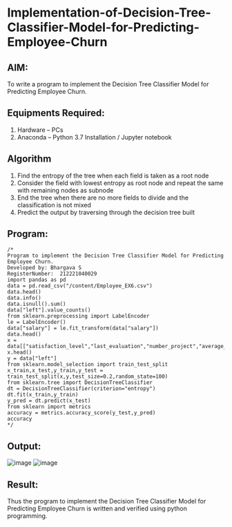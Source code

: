 # Implementation-of-Decision-Tree-Classifier-Model-for-Predicting-Employee-Churn

## AIM:
To write a program to implement the Decision Tree Classifier Model for Predicting Employee Churn.

## Equipments Required:
1. Hardware – PCs
2. Anaconda – Python 3.7 Installation / Jupyter notebook

## Algorithm
1. Find the entropy of the tree when each field is taken as a root node
2. Consider the field with lowest entropy as root node and repeat the same with remaining nodes as subnode
4. End the tree when there are no more fields to divide and the classification is not mixed
5. Predict the output by traversing through the decision tree built 

## Program:
```
/*
Program to implement the Decision Tree Classifier Model for Predicting Employee Churn.
Developed by: Bhargava S
RegisterNumber:  212221040029
import pandas as pd
data = pd.read_csv("/content/Employee_EX6.csv")
data.head()
data.info()
data.isnull().sum()
data["left"].value_counts()
from sklearn.preprocessing import LabelEncoder
le = LabelEncoder()
data["salary"] = le.fit_transform(data["salary"])
data.head()
x = data[["satisfaction_level","last_evaluation","number_project","average_montly_hours","time_spend_company","Work_accident","promotion_last_5years","salary"]]
x.head()
y = data["left"]
from sklearn.model_selection import train_test_split
x_train,x_test,y_train,y_test = train_test_split(x,y,test_size=0.2,random_state=100)
from sklearn.tree import DecisionTreeClassifier
dt = DecisionTreeClassifier(criterion="entropy")
dt.fit(x_train,y_train)
y_pred = dt.predict(x_test)
from sklearn import metrics
accuracy = metrics.accuracy_score(y_test,y_pred)
accuracy
*/
```

## Output:
![image](https://github.com/Bhargava-Shankar/Implementation-of-Decision-Tree-Classifier-Model-for-Predicting-Employee-Churn/assets/85554376/99d55078-4cac-4d60-ab1e-28954dc733de)
![image](https://github.com/Bhargava-Shankar/Implementation-of-Decision-Tree-Classifier-Model-for-Predicting-Employee-Churn/assets/85554376/584d3a3a-53ab-40be-964f-c3a13e2847ea)



## Result:
Thus the program to implement the  Decision Tree Classifier Model for Predicting Employee Churn is written and verified using python programming.
